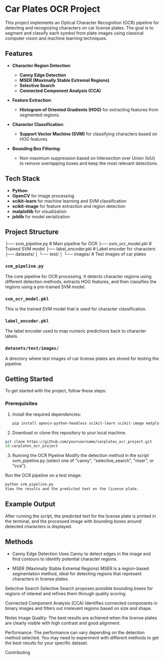 # Car Plates OCR Project

This project implements an Optical Character Recognition (OCR) pipeline for detecting and recognizing characters on car license plates. The goal is to segment and classify each symbol from plate images using classical computer vision and machine learning techniques.

## Features

- **Character Region Detection**:
  - **Canny Edge Detection**
  - **MSER (Maximally Stable Extremal Regions)**
  - **Selective Search**
  - **Connected Component Analysis (CCA)**
  
- **Feature Extraction**:
  - **Histogram of Oriented Gradients (HOG)** for extracting features from segmented regions.
  
- **Character Classification**:
  - **Support Vector Machine (SVM)** for classifying characters based on HOG features.
  
- **Bounding Box Filtering**:
  - Non-maximum suppression based on Intersection over Union (IoU) to remove overlapping boxes and keep the most relevant detections.

## Tech Stack

- **Python**
- **OpenCV** for image processing
- **scikit-learn** for machine learning and SVM classification
- **scikit-image** for feature extraction and region detection
- **matplotlib** for visualization
- **joblib** for model serialization

## Project Structure

├── svm_pipeline.py # Main pipeline for OCR ├── svm_ocr_model.pkl # Trained SVM model ├── label_encoder.pkl # Label encoder for characters ├── datasets/ │ └── test/ │ └── images/ # Test images of car plates


### `svm_pipeline.py`
The core pipeline for OCR processing. It detects character regions using different detection methods, extracts HOG features, and then classifies the regions using a pre-trained SVM model.

### `svm_ocr_model.pkl`
This is the trained SVM model that is used for character classification.

### `label_encoder.pkl`
The label encoder used to map numeric predictions back to character labels.

### `datasets/test/images/`
A directory where test images of car license plates are stored for testing the pipeline.

## Getting Started

To get started with the project, follow these steps:

### Prerequisites

1. Install the required dependencies:

   ```bash
   pip install opencv-python-headless scikit-learn scikit-image matplotlib joblib
   ```

2. Download or clone this repository to your local machine.

  ```bash
  git clone https://github.com/yourusername/carplates_ocr_project.git
  cd carplates_ocr_project
  ```
3. Running the OCR Pipeline
Modify the detection method in the script svm_pipeline.py (select one of "canny", "selective_search", "mser", or "cca").

Run the OCR pipeline on a test image:

  ```bash
  python svm_pipeline.py
  View the results and the predicted text on the license plate.
  ```

## Example Output
After running the script, the predicted text for the license plate is printed in the terminal, and the processed image with bounding boxes around detected characters is displayed.

## Methods
 - Canny Edge Detection
Uses Canny to detect edges in the image and find contours to identify potential character regions.

 - MSER (Maximally Stable Extremal Regions)
MSER is a region-based segmentation method, ideal for detecting regions that represent characters in license plates.

Selective Search
Selective Search proposes possible bounding boxes for regions of interest and refines them through quality scoring.

Connected Component Analysis (CCA)
Identifies connected components in binary images and filters out irrelevant regions based on size and shape.

Notes
Image Quality: The best results are achieved when the license plates are clearly visible with high contrast and good alignment.

Performance: The performance can vary depending on the detection method selected. You may need to experiment with different methods to get the best results for your specific dataset.

Contributing
